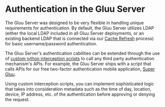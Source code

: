 # Authentication in the Gluu Server

The Gluu Server was designed to be very flexible in handling unique requirements for authentication. By default, the Gluu Server utilizes LDAP (either the local LDAP included in all Gluu Server deployments, or an existing backend LDAP that is connected via our [Cache Refresh](../cache-refresh/index.md) process) for basic username/password authentication. 

The Gluu Server's authentication cabilities can be extended through the use of [custom jython interception scripts](../customize/script.md/) to call any third party authentication mechanism's APIs. For example, the Gluu Server ships with a script that calls APIs for our free two-factor authentication mobile application, [Super Gluu](https://super.gluu.org).  

Using custom interception scripts, you can implement sophisticated logic that takes into consideration metadata such as the time of day, location, device, IP address, etc. of the authentication before approving or denying the request. 



